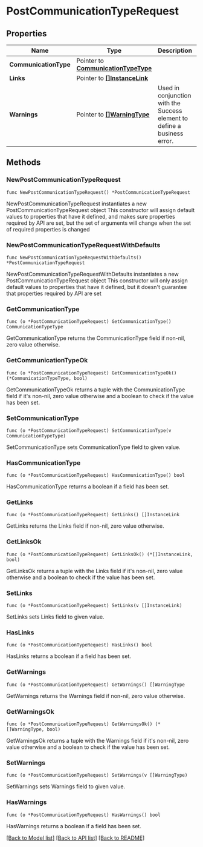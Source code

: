 # PostCommunicationTypeRequest

## Properties

Name | Type | Description | Notes
------------ | ------------- | ------------- | -------------
**CommunicationType** | Pointer to [**CommunicationTypeType**](CommunicationTypeType.md) |  | [optional] 
**Links** | Pointer to [**[]InstanceLink**](InstanceLink.md) |  | [optional] 
**Warnings** | Pointer to [**[]WarningType**](WarningType.md) | Used in conjunction with the Success element to define a business error. | [optional] 

## Methods

### NewPostCommunicationTypeRequest

`func NewPostCommunicationTypeRequest() *PostCommunicationTypeRequest`

NewPostCommunicationTypeRequest instantiates a new PostCommunicationTypeRequest object
This constructor will assign default values to properties that have it defined,
and makes sure properties required by API are set, but the set of arguments
will change when the set of required properties is changed

### NewPostCommunicationTypeRequestWithDefaults

`func NewPostCommunicationTypeRequestWithDefaults() *PostCommunicationTypeRequest`

NewPostCommunicationTypeRequestWithDefaults instantiates a new PostCommunicationTypeRequest object
This constructor will only assign default values to properties that have it defined,
but it doesn't guarantee that properties required by API are set

### GetCommunicationType

`func (o *PostCommunicationTypeRequest) GetCommunicationType() CommunicationTypeType`

GetCommunicationType returns the CommunicationType field if non-nil, zero value otherwise.

### GetCommunicationTypeOk

`func (o *PostCommunicationTypeRequest) GetCommunicationTypeOk() (*CommunicationTypeType, bool)`

GetCommunicationTypeOk returns a tuple with the CommunicationType field if it's non-nil, zero value otherwise
and a boolean to check if the value has been set.

### SetCommunicationType

`func (o *PostCommunicationTypeRequest) SetCommunicationType(v CommunicationTypeType)`

SetCommunicationType sets CommunicationType field to given value.

### HasCommunicationType

`func (o *PostCommunicationTypeRequest) HasCommunicationType() bool`

HasCommunicationType returns a boolean if a field has been set.

### GetLinks

`func (o *PostCommunicationTypeRequest) GetLinks() []InstanceLink`

GetLinks returns the Links field if non-nil, zero value otherwise.

### GetLinksOk

`func (o *PostCommunicationTypeRequest) GetLinksOk() (*[]InstanceLink, bool)`

GetLinksOk returns a tuple with the Links field if it's non-nil, zero value otherwise
and a boolean to check if the value has been set.

### SetLinks

`func (o *PostCommunicationTypeRequest) SetLinks(v []InstanceLink)`

SetLinks sets Links field to given value.

### HasLinks

`func (o *PostCommunicationTypeRequest) HasLinks() bool`

HasLinks returns a boolean if a field has been set.

### GetWarnings

`func (o *PostCommunicationTypeRequest) GetWarnings() []WarningType`

GetWarnings returns the Warnings field if non-nil, zero value otherwise.

### GetWarningsOk

`func (o *PostCommunicationTypeRequest) GetWarningsOk() (*[]WarningType, bool)`

GetWarningsOk returns a tuple with the Warnings field if it's non-nil, zero value otherwise
and a boolean to check if the value has been set.

### SetWarnings

`func (o *PostCommunicationTypeRequest) SetWarnings(v []WarningType)`

SetWarnings sets Warnings field to given value.

### HasWarnings

`func (o *PostCommunicationTypeRequest) HasWarnings() bool`

HasWarnings returns a boolean if a field has been set.


[[Back to Model list]](../README.md#documentation-for-models) [[Back to API list]](../README.md#documentation-for-api-endpoints) [[Back to README]](../README.md)


